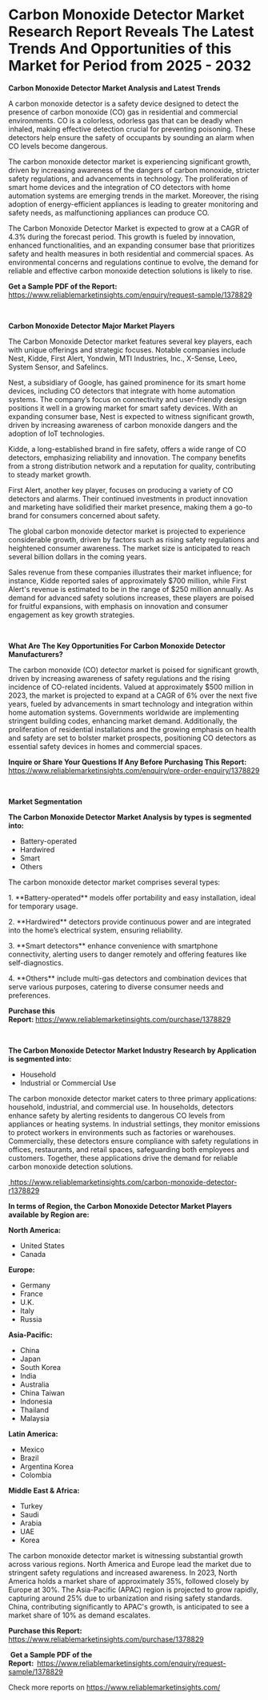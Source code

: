 <p><h1>Carbon Monoxide Detector Market Research Report Reveals The Latest Trends And Opportunities of this Market for Period from 2025 - 2032</h1></p><p><strong>Carbon Monoxide Detector Market Analysis and Latest Trends</strong></p>
<p><p>A carbon monoxide detector is a safety device designed to detect the presence of carbon monoxide (CO) gas in residential and commercial environments. CO is a colorless, odorless gas that can be deadly when inhaled, making effective detection crucial for preventing poisoning. These detectors help ensure the safety of occupants by sounding an alarm when CO levels become dangerous.</p><p>The carbon monoxide detector market is experiencing significant growth, driven by increasing awareness of the dangers of carbon monoxide, stricter safety regulations, and advancements in technology. The proliferation of smart home devices and the integration of CO detectors with home automation systems are emerging trends in the market. Moreover, the rising adoption of energy-efficient appliances is leading to greater monitoring and safety needs, as malfunctioning appliances can produce CO.</p><p>The Carbon Monoxide Detector Market is expected to grow at a CAGR of 4.3% during the forecast period. This growth is fueled by innovation, enhanced functionalities, and an expanding consumer base that prioritizes safety and health measures in both residential and commercial spaces. As environmental concerns and regulations continue to evolve, the demand for reliable and effective carbon monoxide detection solutions is likely to rise.</p></p>
<p><strong>Get a Sample PDF of the Report:&nbsp;</strong> <a href="https://www.reliablemarketinsights.com/enquiry/request-sample/1378829?utm_campaign=3044&utm_medium=2&utm_source=Github&utm_content=ia&utm_term=31032025&utm_id=carbon-monoxide-detector">https://www.reliablemarketinsights.com/enquiry/request-sample/1378829</a></p>
<p>&nbsp;</p>
<p><strong>Carbon Monoxide Detector Major Market Players</strong></p>
<p><p>The Carbon Monoxide Detector market features several key players, each with unique offerings and strategic focuses. Notable companies include Nest, Kidde, First Alert, Yondwin, MTI Industries, Inc., X-Sense, Leeo, System Sensor, and Safelincs.</p><p>Nest, a subsidiary of Google, has gained prominence for its smart home devices, including CO detectors that integrate with home automation systems. The company’s focus on connectivity and user-friendly design positions it well in a growing market for smart safety devices. With an expanding consumer base, Nest is expected to witness significant growth, driven by increasing awareness of carbon monoxide dangers and the adoption of IoT technologies.</p><p>Kidde, a long-established brand in fire safety, offers a wide range of CO detectors, emphasizing reliability and innovation. The company benefits from a strong distribution network and a reputation for quality, contributing to steady market growth.</p><p>First Alert, another key player, focuses on producing a variety of CO detectors and alarms. Their continued investments in product innovation and marketing have solidified their market presence, making them a go-to brand for consumers concerned about safety.</p><p>The global carbon monoxide detector market is projected to experience considerable growth, driven by factors such as rising safety regulations and heightened consumer awareness. The market size is anticipated to reach several billion dollars in the coming years.</p><p>Sales revenue from these companies illustrates their market influence; for instance, Kidde reported sales of approximately $700 million, while First Alert's revenue is estimated to be in the range of $250 million annually. As demand for advanced safety solutions increases, these players are poised for fruitful expansions, with emphasis on innovation and consumer engagement as key growth strategies.</p></p>
<p>&nbsp;</p>
<p><strong>What Are The Key Opportunities For Carbon Monoxide Detector Manufacturers?</strong></p>
<p><p>The carbon monoxide (CO) detector market is poised for significant growth, driven by increasing awareness of safety regulations and the rising incidence of CO-related incidents. Valued at approximately $500 million in 2023, the market is projected to expand at a CAGR of 6% over the next five years, fueled by advancements in smart technology and integration within home automation systems. Governments worldwide are implementing stringent building codes, enhancing market demand. Additionally, the proliferation of residential installations and the growing emphasis on health and safety are set to bolster market prospects, positioning CO detectors as essential safety devices in homes and commercial spaces.</p></p>
<p><strong>Inquire or Share Your Questions If Any Before Purchasing This Report:</strong> <a href="https://www.reliablemarketinsights.com/enquiry/pre-order-enquiry/1378829?utm_campaign=3044&utm_medium=2&utm_source=Github&utm_content=ia&utm_term=31032025&utm_id=carbon-monoxide-detector">https://www.reliablemarketinsights.com/enquiry/pre-order-enquiry/1378829</a></p>
<p>&nbsp;</p>
<p><strong>Market Segmentation</strong></p>
<p><strong>The Carbon Monoxide Detector Market Analysis by types is segmented into:</strong></p>
<p><ul><li>Battery-operated</li><li>Hardwired</li><li>Smart</li><li>Others</li></ul></p>
<p><p>The carbon monoxide detector market comprises several types: </p><p>1. **Battery-operated** models offer portability and easy installation, ideal for temporary usage.</p><p>2. **Hardwired** detectors provide continuous power and are integrated into the home’s electrical system, ensuring reliability.</p><p>3. **Smart detectors** enhance convenience with smartphone connectivity, alerting users to danger remotely and offering features like self-diagnostics.</p><p>4. **Others** include multi-gas detectors and combination devices that serve various purposes, catering to diverse consumer needs and preferences.</p></p>
<p><strong>Purchase this Report:&nbsp;</strong><a href="https://www.reliablemarketinsights.com/purchase/1378829?utm_campaign=3044&utm_medium=2&utm_source=Github&utm_content=ia&utm_term=31032025&utm_id=carbon-monoxide-detector">https://www.reliablemarketinsights.com/purchase/1378829</a></p>
<p>&nbsp;</p>
<p><strong>The Carbon Monoxide Detector Market Industry Research by Application is segmented into:</strong></p>
<p><ul><li>Household</li><li>Industrial or Commercial Use</li></ul></p>
<p><p>The carbon monoxide detector market caters to three primary applications: household, industrial, and commercial use. In households, detectors enhance safety by alerting residents to dangerous CO levels from appliances or heating systems. In industrial settings, they monitor emissions to protect workers in environments such as factories or warehouses. Commercially, these detectors ensure compliance with safety regulations in offices, restaurants, and retail spaces, safeguarding both employees and customers. Together, these applications drive the demand for reliable carbon monoxide detection solutions.</p></p>
<p><a href="https://www.reliablemarketinsights.com/carbon-monoxide-detector-r1378829?utm_campaign=3044&utm_medium=2&utm_source=Github&utm_content=ia&utm_term=31032025&utm_id=carbon-monoxide-detector">&nbsp;https://www.reliablemarketinsights.com/carbon-monoxide-detector-r1378829</a></p>
<p><strong>In terms of Region, the Carbon Monoxide Detector Market Players available by Region are:</strong></p>
<p>
    <p> <strong> North America: </strong>
        <ul>
            <li>United States</li>
            <li>Canada</li>
        </ul>
        </p> 
    <p> <strong> Europe: </strong>
        <ul>
            <li>Germany</li>
            <li>France</li>
            <li>U.K.</li>
            <li>Italy</li>
            <li>Russia</li>
        </ul>
        </p> 
    <p> <strong> Asia-Pacific: </strong>
        <ul>
            <li>China</li>
            <li>Japan</li>
            <li>South Korea</li>
            <li>India</li>
            <li>Australia</li>
            <li>China Taiwan</li>
            <li>Indonesia</li>
            <li>Thailand</li>
            <li>Malaysia</li>
        </ul>
        </p> 
    <p> <strong> Latin America: </strong>
        <ul>
            <li>Mexico</li>
            <li>Brazil</li>
            <li>Argentina Korea</li>
            <li>Colombia</li>
        </ul>
        </p> 
    <p> <strong> Middle East & Africa: </strong>
        <ul>
            <li>Turkey</li>
            <li>Saudi</li>
            <li>Arabia</li>
            <li>UAE</li>
            <li>Korea</li>
        </ul>
    </p>
    </p>
<p><p>The carbon monoxide detector market is witnessing substantial growth across various regions. North America and Europe lead the market due to stringent safety regulations and increased awareness. In 2023, North America holds a market share of approximately 35%, followed closely by Europe at 30%. The Asia-Pacific (APAC) region is projected to grow rapidly, capturing around 25% due to urbanization and rising safety standards. China, contributing significantly to APAC's growth, is anticipated to see a market share of 10% as demand escalates.</p></p>
<p><strong>Purchase this Report: </strong><a href="https://www.reliablemarketinsights.com/purchase/1378829?utm_campaign=3044&utm_medium=2&utm_source=Github&utm_content=ia&utm_term=31032025&utm_id=carbon-monoxide-detector">https://www.reliablemarketinsights.com/purchase/1378829</a></p>
<p>&nbsp;<strong>Get a Sample PDF of the Report:&nbsp;&nbsp;</strong><a href="https://www.reliablemarketinsights.com/enquiry/request-sample/1378829?utm_campaign=3044&utm_medium=2&utm_source=Github&utm_content=ia&utm_term=31032025&utm_id=carbon-monoxide-detector">https://www.reliablemarketinsights.com/enquiry/request-sample/1378829</a></p>
<p><strong></strong></p>
<p>Check more reports on <a href="https://www.reliablemarketinsights.com/?utm_campaign=3044&utm_medium=2&utm_source=Github&utm_content=ia&utm_term=31032025&utm_id=carbon-monoxide-detector">https://www.reliablemarketinsights.com/</a></p>